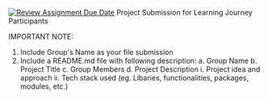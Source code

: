 [![Review Assignment Due Date](https://classroom.github.com/assets/deadline-readme-button-22041afd0340ce965d47ae6ef1cefeee28c7c493a6346c4f15d667ab976d596c.svg)](https://classroom.github.com/a/uMEKVAIb)
Project Submission for Learning Journey Participants

IMPORTANT NOTE:

1. Include Group's Name as your file submission
2. Include a README.md file with following description:
   a. Group Name
   b. Project Title
   c. Group Members
   d. Project Description
   i. Project idea and approach
   ii. Tech stack used (eg. Libaries, functionalities, packages, modules, etc.)

